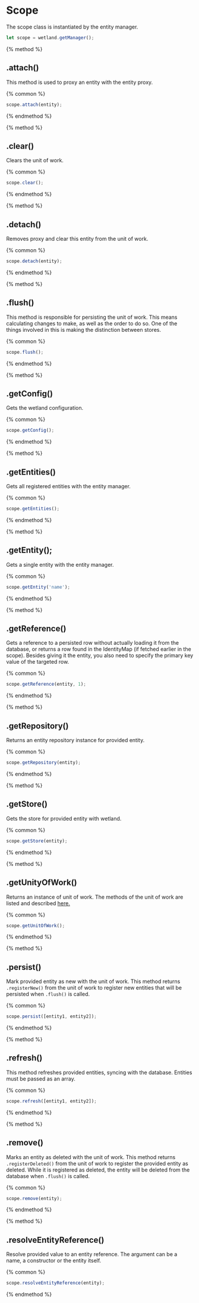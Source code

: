 # Scope
The scope class is instantiated by the entity manager.

```js
let scope = wetland.getManager();
```

{% method %}
## .attach()
This method is used to proxy an entity with the entity proxy.

{% common %}
```js
scope.attach(entity);
```
{% endmethod %}

{% method %}
## .clear()
Clears the unit of work.

{% common %}
```js
scope.clear();
```
{% endmethod %}

{% method %}
## .detach()
Removes proxy and clear this entity from the unit of work.

{% common %}
```js
scope.detach(entity);
```
{% endmethod %}

{% method %}
## .flush()
This method is responsible for persisting the unit of work.
This means calculating changes to make, as well as the order to do so.
One of the things involved in this is making the distinction between stores.

{% common %}
```js
scope.flush();
```
{% endmethod %}

{% method %}
## .getConfig()
Gets the wetland configuration.

{% common %}
```js
scope.getConfig();
```
{% endmethod %}

{% method %}
## .getEntities()
Gets all registered entities with the entity manager.

{% common %}
```js
scope.getEntities();
```
{% endmethod %}

{% method %}
## .getEntity();
Gets a single entity with the entity manager.

{% common %}
```js
scope.getEntity('name');
```
{% endmethod %}

{% method %}
## .getReference()
Gets a reference to a persisted row without actually loading it from the database, or returns a row found in the IdentityMap (if fetched earlier in the scope).
Besides giving it the entity, you also need to specify the primary key value of the targeted row.

{% common %}
```js
scope.getReference(entity, 1);
```
{% endmethod %}

{% method %}
## .getRepository()
Returns an entity repository instance for provided entity.

{% common %}
```js
scope.getRepository(entity);
```
{% endmethod %}

{% method %}
## .getStore()
Gets the store for provided entity with wetland.

{% common %}
```js
scope.getStore(entity);
```
{% endmethod %}

{% method %}
## .getUnityOfWork()
Returns an instance of unit of work. The methods of the unit of work are listed and described [here.](./unit-of-work.md)

{% common %}
```js
scope.getUnitOfWork();
```
{% endmethod %}

{% method %}
## .persist()
Mark provided entity as new with the unit of work.
This method returns `.registerNew()` from the unit of work to register new entities that will be persisted when `.flush()` is called.

{% common %}
```js
scope.persist([entity1, entity2]);
```
{% endmethod %}

{% method %}
## .refresh()
This method refreshes provided entities, syncing with the database. Entities must be passed as an array.

{% common %}
```js
scope.refresh([entity1, entity2]);
```
{% endmethod %}

{% method %}
## .remove()
Marks an entity as deleted with the unit of work.
This method returns `.registerDeleted()` from the unit of work to register the provided entity as deleted.
While it is registered as deleted, the entity will be deleted from the database when `.flush()` is called.

{% common %}
```js
scope.remove(entity);
```
{% endmethod %}

{% method %}
## .resolveEntityReference()
Resolve provided value to an entity reference. The argument can be a name, a constructor or the entity itself.

{% common %}
```js
scope.resolveEntityReference(entity);
```
{% endmethod %}
